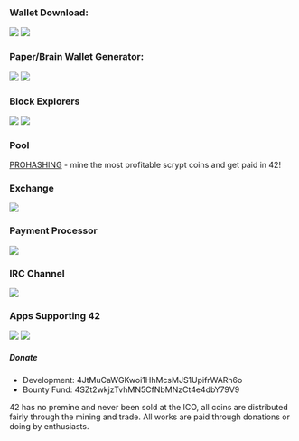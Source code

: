 ### Wallet Download:
<a href="https://github.com/42-coin/42/releases" target="_blank"><i class="svg-icon github"></i></a>    <a href="https://tr.im/42mega" target="_blank"><img src="http://i.imgur.com/D3TrEXa.png"></a>    <a href="https://tr.im/42dropbox" target="_blank"><img src="http://i.imgur.com/H0u96ap.png"></a>

### Paper/Brain Wallet Generator:
<a href="https://42-address.github.io" target="_blank"><img src="http://i.imgur.com/AU1BZTo.png"></a>    <a href="https://walletgenerator.net/?culture=en&currency=42coin#" target="_blank"><img src="http://i.imgur.com/9UwmlsR.png"></a>


### Block Explorers
<a href="https://chainz.cryptoid.info/42/" target="_blank"><img src="http://i.imgur.com/VVJVbXK.png"></a>    <a href="https://prohashing.com/explorer/42" target="_blank"><img src="http://i.imgur.com/TnwfdNu.png"></a>


### Pool
<a href="https://prohashing.com" target="_blank">PROHASHING</a> - mine the most profitable scrypt coins and get paid in 42!


### Exchange
<a href="https://www.cryptopia.co.nz/Exchange?market=42_BTC" target="_blank"><img src="http://i.imgur.com/Q2iDPsQ.png"></a>


### Payment Processor
<a href="https://cointopay.com/" target="_blank"><img src="http://i.imgur.com/xBheu1m.png"></a>


### IRC Channel
<a href="https://kiwiirc.com/client/chat.freenode.net/?nick=username&theme=cli##42coin" target="_blank"><img src="http://i.imgur.com/o1s1Tbv.png"></a>


### Apps Supporting 42
<a href="https://play.google.com/store/apps/details?id=com.mobnetic.coinguardian" target="_blank"><img src="http://i.imgur.com/qzKM8Vo.png"></a>    <a href="https://play.google.com/store/apps/details?id=bitcoin.buzz.feeds" target="_blank"><img src="http://i.imgur.com/oOp3Tqo.png"></a>


##### Donate
- Development: 4JtMuCaWGKwoi1HhMcsMJS1UpifrWARh6o
- Bounty Fund: 4SZt2wkjzTvhMN5CfNbMNzCt4e4dbY79V9


42 has no premine and never been sold at the ICO, all coins are distributed fairly through the mining and trade. All works are paid through donations or doing by enthusiasts.
